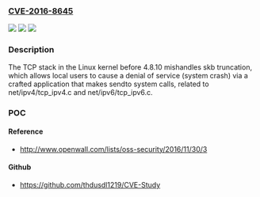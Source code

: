 ### [CVE-2016-8645](https://cve.mitre.org/cgi-bin/cvename.cgi?name=CVE-2016-8645)
![](https://img.shields.io/static/v1?label=Product&message=n%2Fa&color=blue)
![](https://img.shields.io/static/v1?label=Version&message=n%2Fa&color=blue)
![](https://img.shields.io/static/v1?label=Vulnerability&message=n%2Fa&color=brighgreen)

### Description

The TCP stack in the Linux kernel before 4.8.10 mishandles skb truncation, which allows local users to cause a denial of service (system crash) via a crafted application that makes sendto system calls, related to net/ipv4/tcp_ipv4.c and net/ipv6/tcp_ipv6.c.

### POC

#### Reference
- http://www.openwall.com/lists/oss-security/2016/11/30/3

#### Github
- https://github.com/thdusdl1219/CVE-Study

